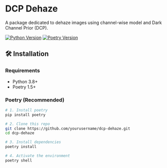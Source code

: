 # DCP Dehaze

A package dedicated to dehaze images using channel-wise model and Dark Channel Prior (DCP).

[![Python Version](https://img.shields.io/badge/python-3.8+-blue.svg)](https://www.python.org/)
[![Poetry Version](https://img.shields.io/badge/poetry-1.5+-orange.svg)](https://python-poetry.org/)

## 🛠 Installation

### Requirements
- Python 3.8+
- Poetry 1.5+

### Poetry (Recommended)
```bash
# 1. Install poetry
pip install poetry

# 2. Clone this repo
git clone https://github.com/yourusername/dcp-dehaze.git
cd dcp-dehaze

# 3. Install dependencies
poetry install

# 4. Activate the environment
poetry shell